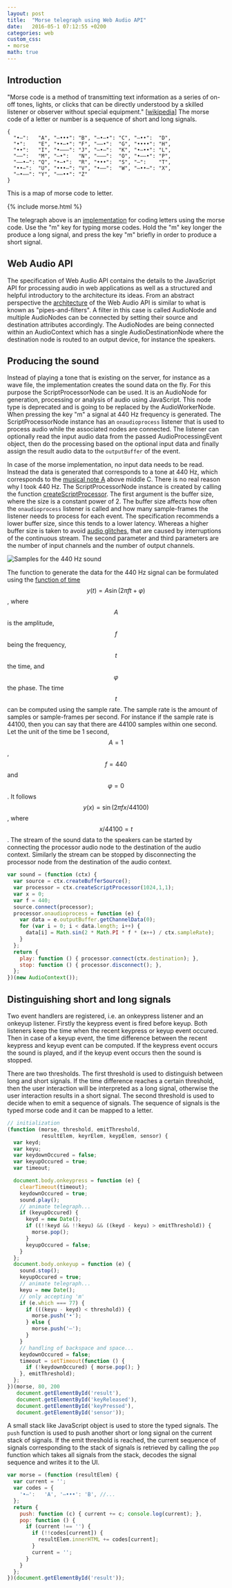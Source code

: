```yaml
---
layout: post
title:  "Morse telegraph using Web Audio API"
date:   2016-05-1 07:12:55 +0200
categories: web
custom_css:
- morse
math: true
---
```

## Introduction

"Morse code is a method of transmitting text information as a series of
on-off tones, lights, or clicks that can be directly understood by a
skilled listener or observer without special equipment." [[wikipedia][Morse_code]]
The morse code of a letter or number is a sequence of short and long signals.

```
{
  "•–":   "A", "–•••": "B", "–•–•": "C", "–••":  "D",
  "•":    "E", "••–•": "F", "––•":  "G", "••••": "H",
  "••":   "I", "•–––": "J", "–•–":  "K", "•–••": "L",
  "––":   "M", "–•":   "N", "–––":  "O", "•––•": "P",
  "––•–": "Q", "•–•":  "R", "•••":  "S", "–":    "T",
  "••–":  "U", "•••–": "V", "•––":  "W", "–••–": "X",
  "–•––": "Y", "––••": "Z"
}
```
This is a map of morse code to letter.

{% include morse.html %}

The telegraph above is an [implementation][impl] for coding letters using the morse code.
Use the "m" key for typing morse codes. Hold the "m" key longer the produce a long signal,
and press the key "m" briefly in order to produce a short signal.

## Web Audio API

The specification of Web Audio API contains the details to the JavaScript API
for processing audio in web applications as well as a structured and helpful
introductory to the architecture its ideas.
From an abstract perspective the [architecture][WebAudioAPI_architecture]
of the Web Audio API is similar to what is known as "pipes-and-filters".
A filter in this case is called AudioNode and multiple AudioNodes can be
connected by setting their source and destination attributes accordingly.
The AudioNodes are being connected within an AudioContext which has a single
AudioDestinationNode where the destination node is routed to an output device,
for instance the speakers.

## Producing the sound

Instead of playing a tone that is existing on the server, for instance as a
wave file, the implementation creates the sound data on the fly.
For this purpose the ScriptProcessorNode can be used. It is an AudioNode for
generation, processing or analysis of audio using JavaScript.
This node type is deprecated and is going to be replaced by the AudioWorkerNode.
When pressing the key "m" a signal at 440 Hz frequency is generated.
The ScriptProcessorNode instance has an `onaudioprocess` listener that is
used to process audio while the associated nodes are connected.
The listener can optionally read the input audio data from the passed
AudioProcessingEvent object, then do the processing based on the optional
input data and finally assign the result audio data to the `outputBuffer` of
the event.

In case of the morse implementation, no input data needs to be read.
Instead the data is generated that corresponds to a tone at 440 Hz, which
corresponds to the [musical note A][A440_pitch_standard] above middle C.
There is no real reason why I took 440 Hz. The ScriptProcessorNode instance
is created by calling the function [createScriptProcessor][WebAudioAPI_createScriptProcessor].
The first argument is the buffer size, where the size is a constant power of 2.
The buffer size affects how often the `onaudioprocess` listener is called and
how many sample-frames the listener needs to process for each event.
The specification recommends a lower buffer size, since this tends to a lower
latency. Whereas a higher buffer size is taken to avoid [audio glitches][WebAudioAPI_audio_glitches],
that are caused by interruptions of the continuous stream.
The second parameter and third parameters are the number of input channels
and the number of output channels.

![Samples for the 440 Hz sound](/svg/morse-audio-data.svg "Samples for the 440 Hz sound")

The function to generate the data for the 440 Hz signal can be formulated using
the [function of time][Function_of_time] $$y(t) = A\sin(2\pi f t + \varphi)$$,
where $$A$$ is the amplitude, $$f$$ being the frequency, $$t$$ the time,
and $$\varphi$$ the phase.
The time $$t$$ can be computed using the sample rate. The sample rate is
the amount of samples or sample-frames per second. For instance if the
sample rate is 44100, then you can say that there are 44100 samples within one
second. Let the unit of the time be 1 second, $$A=1$$, $$f=440$$ and
$$\varphi = 0$$. It follows $$y(x) = \sin(2\pi fx/44100)$$, where $$x/44100 = t$$.
The stream of the sound data to the speakers can be started by
connecting the processor audio node to the destination of the audio context.
Similarly the stream can be stopped by disconnecting the processor node
from the destination of the audio context.

```javascript
var sound = (function (ctx) {
  var source = ctx.createBufferSource();
  var processor = ctx.createScriptProcessor(1024,1,1);
  var x = 0;
  var f = 440;
  source.connect(processor);
  processor.onaudioprocess = function (e) {
    var data = e.outputBuffer.getChannelData(0);
    for (var i = 0; i < data.length; i++) {
      data[i] = Math.sin(2 * Math.PI * f * (x++) / ctx.sampleRate);
    }
  };
  return {
    play: function () { processor.connect(ctx.destination); },
    stop: function () { processor.disconnect(); },
  };
})(new AudioContext());
```

## Distinguishing short and long signals

Two event handlers are registered, i.e. an onkeypress listener and an onkeyup
listener. Firstly the keypress event is fired before keyup.
Both listeners keep the time when the recent keypress or keyup event occured.
Then in case of a keyup event, the time difference between the recent keypress
and keyup event can be computed.
If the keypress event occurs the sound is played, and if the keyup event
occurs then the sound is stopped.

There are two thresholds. The first threshold is used to distinguish between
long and short signals. If the time difference reaches a certain
threshold, then the user interaction will be interpreted as a long signal,
otherwise the user interaction results in a short signal.
The second threshold is used to decide when to emit a sequence of signals.
The sequence of signals is the typed morse code and it can be mapped to a letter.

```javascript
// initialization
(function (morse, threshold, emitThreshold,
           resultElem, keyrElem, keypElem, sensor) {
  var keyd;
  var keyu;
  var keydownOccured = false;
  var keyupOccured = true;
  var timeout;

  document.body.onkeypress = function (e) {
    clearTimeout(timeout);
    keydownOccured = true;
    sound.play();
    // animate telegraph...
    if (keyupOccured) {
      keyd = new Date();
      if ((!!keyd && !!keyu) && ((keyd - keyu) > emitThreshold)) {
        morse.pop();
      }
      keyupOccured = false;
    }
  };
  document.body.onkeyup = function (e) {
    sound.stop();
    keyupOccured = true;
    // animate telegraph...
    keyu = new Date();
    // only accepting 'm'
    if (e.which === 77) {
      if (((keyu - keyd) < threshold)) {
        morse.push('•');
      } else {
        morse.push('–');
      }
    }
    // handling of backspace and space...
    keydownOccured = false;
    timeout = setTimeout(function () {
      if (!keydownOccured) { morse.pop(); }
    }, emitThreshold);
  };
})(morse, 80, 200
   document.getElementById('result'),
   document.getElementById('keyReleased'),
   document.getElementById('keyPressed'),
   document.getElementById('sensor'));
```

A small stack like JavaScript object is used to store the typed signals.
The `push` function is used to push another short or long signal on the
current stack of signals.
If the emit threshold is reached, the current sequence of signals corresponding
to the stack of signals is retrieved by calling the `pop` function which
takes all signals from the stack, decodes the signal sequence and writes it
to the UI.

```javascript
var morse = (function (resultElem) {
  var current = '';
  var codes = {
    '•–':   'A', '–•••': 'B', //...
  };
  return {
    push: function (c) { current += c; console.log(current); },
    pop: function () {
      if (current !== '') {
        if (!!codes[current]) {
          resultElem.innerHTML += codes[current];
        }
        current = '';
      }
    }
  };
})(document.getElementById('result'));
```

[Morse_code]: http://en.wikipedia.org/wiki/Morse_code
[WebAudioAPI_architecture]: http://webaudio.github.io/web-audio-api/#ModularRouting
[impl]: https://github.com/maltindal/morse-interface
[A440_pitch_standard]: https://en.wikipedia.org/wiki/A440_(pitch_standard)
[WebAudioAPI_createScriptProcessor]: http://webaudio.github.io/web-audio-api/#widl-BaseAudioContext-createScriptProcessor-ScriptProcessorNode-unsigned-long-bufferSize-unsigned-long-numberOfInputChannels-unsigned-long-numberOfOutputChannels
[WebAudioAPI_audio_glitches]: http://webaudio.github.io/web-audio-api/#audio-glitching
[Function_of_time]: https://en.wikipedia.org/wiki/Sine_wave
